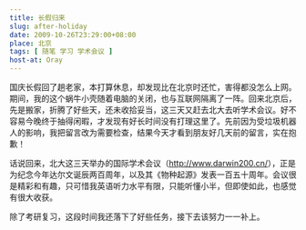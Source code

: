 ```yaml
---
title: 长假归来
slug: after-holiday
date: 2009-10-26T23:29:00+08:00
place: 北京
tags: [ 随笔 学习 学术会议 ]
host-at: Oray
---
```

国庆长假回了趟老家，本打算休息，却发现比在北京时还忙，害得都没怎么上网。期间，我的这个蜗牛小壳随着电脑的关闭，也与互联网隔离了一阵。回来北京后，先是搬家，折腾了好些天，还未收拾妥当，这三天又赶去北大去听学术会议。好不容易今晚终于抽得闲暇，才发现有好长时间没有打理这里了。先前因为受垃圾机器人的影响，我把留言改为需要检查，结果今天才看到朋友好几天前的留言，实在抱歉！

话说回来，北大这三天举办的国际学术会议（<http://www.darwin200.cn/>），正是为纪念今年达尔文诞辰两百周年，以及其《物种起源》发表一百五十周年。会议很是精彩和有趣，只可惜我英语听力水平有限，只能听懂小半，但即使如此，也感觉有很大收获。

除了考研复习，这段时间我还落下了好些任务，接下去该努力一一补上。
